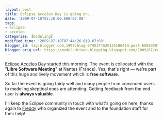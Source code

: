 ```yaml
---
layout: post
title: Eclipse Acceleo Day is going on...
date: '2009-07-10T05:38:00.000-07:00'
tags:
- eclipse
- acceleo
categories: [modeling]
modified_time: '2009-07-10T07:44:26.819-07:00'
blogger_id: tag:blogger.com,1999:blog-5749374620125186414.post-6885050748279084818
blogger_orig_url: https://model-driven-blogging.blogspot.com/2009/07/eclipse-acceleo-day-is-going-on.html
---
```


[Eclipse Acceleo Day](https://www.eclipse.dev/org/press-release/20090618_AcceleoDay.php) started this morning. The event is collocated with the "**Libre Software Meeting**" at Nantes (France). Yes, that's right — we're part of this huge and lively movement which is **free software**.

So far the event is going fairly well and many people from convinced users to modeling skeptical ones are attending. Getting feedback from the end user is **always valuable**.

I'll keep the Eclipse community in touch with what's going on here; thanks again to [Freddy](https://freddyallilaire.blogspot.com/) who organized the event and to the foundation staff for their help!

